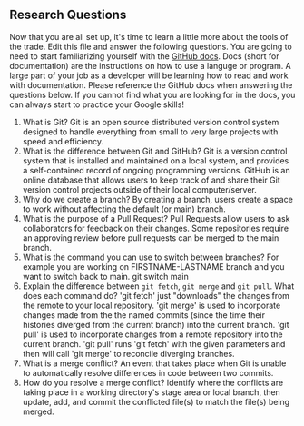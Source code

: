 ## Research Questions 

Now that you are all set up, it's time to learn a little more about the tools of the trade. Edit this file and answer the following questions. You are going to need to start familiarizing yourself with the [GitHub docs](https://docs.github.com/en). Docs (short for documentation) are the instructions on how to use a languge or program. A large part of your job as a developer will be learning how to read and work with documentation. Please reference the GitHub docs when answering the questions below. If you cannot find what you are looking for in the docs, you can always start to practice your Google skills!

1. What is Git? Git is an open source distributed version control system designed to handle everything from small to very large projects with speed and efficiency.
2. What is the difference between Git and GitHub? Git is a version control system that is installed and maintained on a local system, and provides a self-contained record of ongoing programming versions. GitHub is an online database that allows users to keep track of and share their Git version control projects outside of their local computer/server.
3. Why do we create a branch? By creating a branch, users create a space to work without affecting the default (or main) branch.
4. What is the purpose of a Pull Request? Pull Requests allow users to ask collaborators for feedback on their changes. Some repositories require an approving review before pull requests can be merged to the main branch.
5. What is the command you can use to switch between branches? For example you are working on FIRSTNAME-LASTNAME branch and you want to switch back to main. git switch main
6. Explain the difference between `git fetch`, `git merge` and `git pull`. What does each command do? 'git fetch' just "downloads" the changes from the remote to your local repository. 'git merge' is used to incorporate changes made from the the named commits (since the time their histories diverged from the current branch) into the current branch. 'git pull' is used to incorporate changes from a remote repository into the current branch. 'git pull' runs 'git fetch' with the given parameters and then will call 'git merge' to reconcile diverging branches.
7. What is a merge conflict? An event that takes place when Git is unable to automatically resolve differences in code between two commits.
8. How do you resolve a merge conflict? Identify where the conflicts are taking place in a working directory's stage area or local branch, then  update, add, and commit the conflicted file(s) to match the file(s) being merged.

